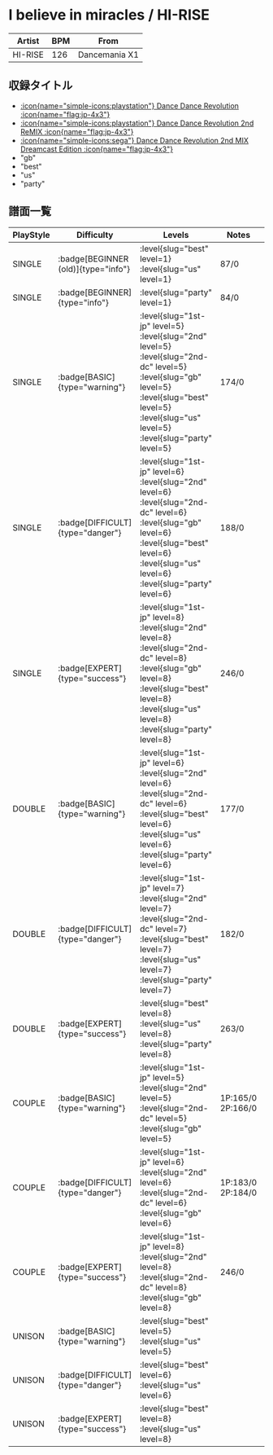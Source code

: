 # I believe in miracles / HI-RISE

|Artist|BPM|From|
|------|---|----|
|HI-RISE|126|Dancemania X1|

## 収録タイトル

- [:icon{name="simple-icons:playstation"} Dance Dance Revolution :icon{name="flag:jp-4x3"}](/playstation-jp/1st)
- [:icon{name="simple-icons:playstation"} Dance Dance Revolution 2nd ReMIX :icon{name="flag:jp-4x3"}](/playstation-jp/2nd)
- [:icon{name="simple-icons:sega"} Dance Dance Revolution 2nd MIX Dreamcast Edition :icon{name="flag:jp-4x3"}](/dreamcast/2nd)
- "gb"
- "best"
- "us"
- "party"

## 譜面一覧

|PlayStyle|Difficulty|Levels|Notes|Movie|
|---------|----------|------|-----|-----|
|SINGLE| :badge[BEGINNER (old)]{type="info"}|<div class="field is-grouped is-grouped-multiline"> :level{slug="best" level=1} :level{slug="us" level=1}</div>|87/0||
|SINGLE| :badge[BEGINNER]{type="info"}|<div class="field is-grouped is-grouped-multiline"> :level{slug="party" level=1}</div>|84/0||
|SINGLE| :badge[BASIC]{type="warning"}|<div class="field is-grouped is-grouped-multiline"> :level{slug="1st-jp" level=5} :level{slug="2nd" level=5} :level{slug="2nd-dc" level=5} :level{slug="gb" level=5} :level{slug="best" level=5} :level{slug="us" level=5} :level{slug="party" level=5}</div>|174/0||
|SINGLE| :badge[DIFFICULT]{type="danger"}|<div class="field is-grouped is-grouped-multiline"> :level{slug="1st-jp" level=6} :level{slug="2nd" level=6} :level{slug="2nd-dc" level=6} :level{slug="gb" level=6} :level{slug="best" level=6} :level{slug="us" level=6} :level{slug="party" level=6}</div>|188/0||
|SINGLE| :badge[EXPERT]{type="success"}|<div class="field is-grouped is-grouped-multiline"> :level{slug="1st-jp" level=8} :level{slug="2nd" level=8} :level{slug="2nd-dc" level=8} :level{slug="gb" level=8} :level{slug="best" level=8} :level{slug="us" level=8} :level{slug="party" level=8}</div>|246/0||
|DOUBLE| :badge[BASIC]{type="warning"}|<div class="field is-grouped is-grouped-multiline"> :level{slug="1st-jp" level=6} :level{slug="2nd" level=6} :level{slug="2nd-dc" level=6} :level{slug="best" level=6} :level{slug="us" level=6} :level{slug="party" level=6}</div>|177/0||
|DOUBLE| :badge[DIFFICULT]{type="danger"}|<div class="field is-grouped is-grouped-multiline"> :level{slug="1st-jp" level=7} :level{slug="2nd" level=7} :level{slug="2nd-dc" level=7} :level{slug="best" level=7} :level{slug="us" level=7} :level{slug="party" level=7}</div>|182/0||
|DOUBLE| :badge[EXPERT]{type="success"}|<div class="field is-grouped is-grouped-multiline"> :level{slug="best" level=8} :level{slug="us" level=8} :level{slug="party" level=8}</div>|263/0||
|COUPLE| :badge[BASIC]{type="warning"}|<div class="field is-grouped is-grouped-multiline"> :level{slug="1st-jp" level=5} :level{slug="2nd" level=5} :level{slug="2nd-dc" level=5} :level{slug="gb" level=5}</div>|1P:165/0 2P:166/0|
|COUPLE| :badge[DIFFICULT]{type="danger"}|<div class="field is-grouped is-grouped-multiline"> :level{slug="1st-jp" level=6} :level{slug="2nd" level=6} :level{slug="2nd-dc" level=6} :level{slug="gb" level=6}</div>|1P:183/0 2P:184/0|
|COUPLE| :badge[EXPERT]{type="success"}|<div class="field is-grouped is-grouped-multiline"> :level{slug="1st-jp" level=8} :level{slug="2nd" level=8} :level{slug="2nd-dc" level=8} :level{slug="gb" level=8}</div>|246/0||
|UNISON| :badge[BASIC]{type="warning"}|<div class="field is-grouped is-grouped-multiline"> :level{slug="best" level=5} :level{slug="us" level=5}</div>|||
|UNISON| :badge[DIFFICULT]{type="danger"}|<div class="field is-grouped is-grouped-multiline"> :level{slug="best" level=6} :level{slug="us" level=6}</div>|||
|UNISON| :badge[EXPERT]{type="success"}|<div class="field is-grouped is-grouped-multiline"> :level{slug="best" level=8} :level{slug="us" level=8}</div>|||
